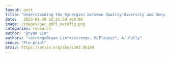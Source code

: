 ```yaml
---
layout: post
title: "Understanding the Synergies between Quality-Diversity and Deep Reinforcement Learning"
date:   2023-01-30 22:21:59 +00:00
image: /images/gac_qdrl_mainfig.png
categories: research
author: "Bryan Lim"
authors: "<strong>Bryan Lim*</strong>, M.Flageat*, A. Cully"
venue: "Pre-print"
arxiv: https://arxiv.org/abs/2303.06164
--- 
```

